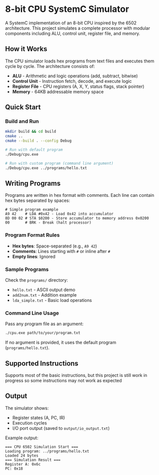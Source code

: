 # 8-bit CPU SystemC Simulator

A SystemC implementation of an 8-bit CPU inspired by the 6502 architecture. This project simulates a complete processor with modular components including ALU, control unit, register file, and memory.

## How it Works

The CPU simulator loads hex programs from text files and executes them cycle by cycle. The architecture consists of:

- **ALU** - Arithmetic and logic operations (add, subtract, bitwise)
- **Control Unit** - Instruction fetch, decode, and execute logic
- **Register File** - CPU registers (A, X, Y, status flags, stack pointer)
- **Memory** - 64KB addressable memory space

## Quick Start

### Build and Run

```bash
mkdir build && cd build
cmake ..
cmake --build . --config Debug

# Run with default program
./Debug/cpu.exe

# Run with custom program (command line argument)
./Debug/cpu.exe ../programs/hello.txt
```

## Writing Programs

Programs are written in hex format with comments. Each line can contain hex bytes separated by spaces:

```assembly
# Simple program example
A9 42    # LDA #0x42 - Load 0x42 into accumulator
8D 00 02 # STA $0200 - Store accumulator to memory address 0x0200
00       # BRK - Break (halt processor)
```

### Program Format Rules

- **Hex bytes**: Space-separated (e.g., `A9 42`)
- **Comments**: Lines starting with `#` or inline after `#`
- **Empty lines**: Ignored

### Sample Programs

Check the `programs/` directory:

- `hello.txt` - ASCII output demo
- `add2num.txt` - Addition example  
- `lda_simple.txt` - Basic load operations

### Command Line Usage

Pass any program file as an argument:

```bash
./cpu.exe path/to/your/program.txt
```

If no argument is provided, it uses the default program (`programs/hello.txt`).

## Supported Instructions

Supports most of the basic instructions, 
but this project is still work in progress so some
instructions may not work as expected

## Output

The simulator shows:
- Register states (A, PC, IR)
- Execution cycles
- I/O port output (saved to `output/io_output.txt`)

Example output:
```
=== CPU 6502 Simulation Start ===
Loading program: ../programs/hello.txt
Loaded 24 bytes
=== Simulation Result ===
Register A: 0x6c
PC: 0x18
```

